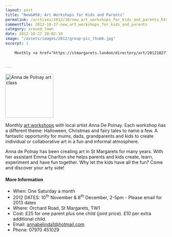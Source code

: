 ```yaml
---
layout: post
title: "New&#58; Art Workshops for Kids and Parents"
permalink: /archives/2012/10/new_art_workshops_for_kids_and_parents.html
commentfile: 2012-10-27-new_art_workshops_for_kids_and_parents
category: around_town
date: 2012-10-27 20:02:18
image: "/assets/images/2012/group-pic_thumb.jpg"
excerpt: |
    
    Monthly <a href="https://stmargarets.london/directory/art/201210271457">art workshops</a> with local artist Anna De Polnay. Each workshop has a different theme: Halloween, Christmas and fairy tales to name a few. A fantastic opportunity for mums, dads, grandparents and kids to create individual or collaborative art in a fun and informal atmosphere.
    

---
```


<a href="/assets/images/2012/group-pic.jpg" title="See larger version of - Anna de Polnay art class"><img src="/assets/images/2012/group-pic_thumb.jpg" width="150" height="138" alt="Anna de Polnay art class" class="photo right" /></a>

Monthly [art workshops](/directory/art/201210271457) with local artist Anna De Polnay. Each workshop has a different theme: Halloween, Christmas and fairy tales to name a few. A fantastic opportunity for mums, dads, grandparents and kids to create individual or collaborative art in a fun and informal atmosphere.

Anna de Polnay has been creating art in St Margarets for many years. With her assistant Emma Charlton she helps parents and kids create, learn, experiment and have fun together. Why let the kids have all the fun? Come and discover your arty side!

#### More Information

-   When: One Saturday a month
-   2012 DATES: 10<sup>th</sup> November & 8<sup>th</sup> December, 2-5pm - Please email for 2013 dates
-   Where: Orchard Road, St Margarets, TW1
-   Cost: £25 for one parent plus one child (joint price). £10 per extra additional child.
-   Email: <annabelinda1@hotmail.com>
-   Phone: 07970 451029
